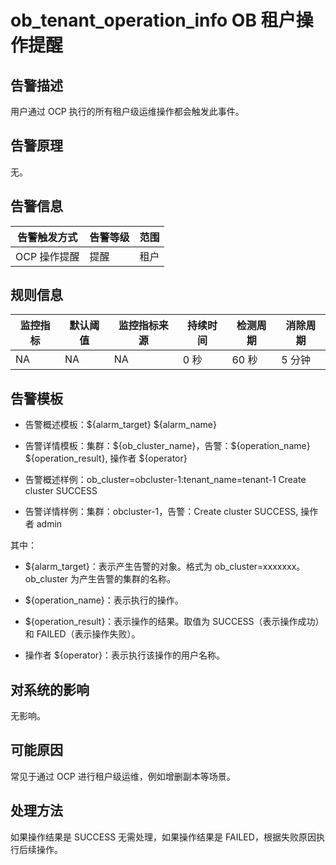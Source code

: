 # ob_tenant_operation_info OB 租户操作提醒

## 告警描述

用户通过 OCP 执行的所有租户级运维操作都会触发此事件。

## 告警原理

无。

## 告警信息

|  告警触发方式  | 告警等级 | 范围 |
|----------|------|----|
| OCP 操作提醒 | 提醒   | 租户 |

## 规则信息

| 监控指标 | 默认阈值 | 监控指标来源 | 持续时间 | 检测周期 | 消除周期 |
|------|------|--------|------|------|------|
| NA   | NA   | NA     | 0 秒  | 60 秒 | 5 分钟 |

## 告警模板

* 告警概述模板：\${alarm_target} ${alarm_name}

* 告警详情模板：集群：\${ob_cluster_name}，告警：\${operation_name} \${operation_result}, 操作者 ${operator}  

* 告警概述样例：ob_cluster=obcluster-1:tenant_name=tenant-1 Create cluster SUCCESS

* 告警详情样例：集群：obcluster-1，告警：Create cluster SUCCESS, 操作者 admin

其中：

* ${alarm_target}：表示产生告警的对象。格式为 ob_cluster=xxxxxxx。ob_cluster 为产生告警的集群的名称。

* ${operation_name}：表示执行的操作。

* ${operation_result}：表示操作的结果。取值为 SUCCESS（表示操作成功）和 FAILED（表示操作失败）。

* 操作者 ${operator}：表示执行该操作的用户名称。

## 对系统的影响

无影响。

## 可能原因

常见于通过 OCP 进行租户级运维，例如增删副本等场景。

## 处理方法

如果操作结果是 SUCCESS 无需处理，如果操作结果是 FAILED，根据失败原因执行后续操作。
